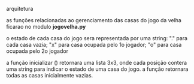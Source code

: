 arquitetura

as funções relacionadas ao gerenciamento das casas do jogo da velha ficarao no modulo **jogovelha.py**

o estado de cada casa do jogo sera representada por uma string: "." para cada casa vazia; "x" para casa ocupada pelo 1o jogador; "o" para casa ocupada pelo 2o jogador

a função inicializar () retornara uma lista 3x3, onde cada posição contera uma string para indicar o estado de uma casa do jogo. a função retornara todas as casas inicialmente vazias.
